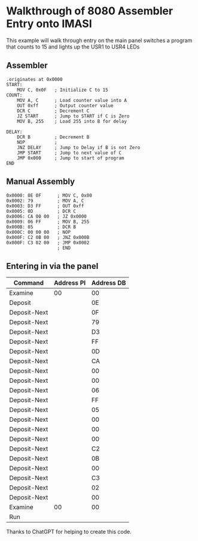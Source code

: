 # Walkthrough of 8080 Assembler Entry onto IMASI
This example will walk through entry on the main panel switches a program that counts to 15 and lights up the USR1 to USR4 LEDs

## Assembler

```
.originates at 0x0000
START:
    MOV C, 0x0F   ; Initialize C to 15
COUNT:
    MOV A, C      ; Load counter value into A
    OUT 0xff      ; Output counter value
    DCR C         ; Decrement C
    JZ START      ; Jump to START if C is Zero
    MOV B, 255    ; Load 255 into B for delay

DELAY:
    DCR B         ; Decrement B
    NOP           ; 
    JNZ DELAY     ; Jump to Delay if B is not Zero
    JMP START     ; Jump to next value of C
    JMP 0x000     ; Jump to start of program
END
```

## Manual Assembly

```
0x0000: 0E 0F      ; MOV C, 0x00
0x0002: 79         ; MOV A, C
0x0003: D3 FF      ; OUT 0xff
0x0005: 0D         ; DCR C
0x0006: CA 00 00   ; JZ 0x0000
0x0009: 06 FF      ; MOV B, 255
0x000B: 05         ; DCR B
0x000C: 00 00 00   ; NOP
0x000F: C2 0B 00   ; JNZ 0x000B
0x000F: C3 02 00   ; JMP 0x0002
                   ; END
```

## Entering in via the panel

| Command | Address PI | Address DB |
|---------|------------|------------|
| Examine | 00 | 00 |
| Deposit |  | 0E |
| Deposit-Next | | 0F| 
| Deposit-Next | | 79| 
| Deposit-Next | | D3| 
| Deposit-Next | | FF| 
| Deposit-Next | | 0D| 
| Deposit-Next | | CA| 
| Deposit-Next | | 00| 
| Deposit-Next | | 00| 
| Deposit-Next | | 06| 
| Deposit-Next | | FF| 
| Deposit-Next | | 05|
| Deposit-Next | | 00| 
| Deposit-Next | | 00| 
| Deposit-Next | | 00|
| Deposit-Next | | C2|
| Deposit-Next | | 0B|
| Deposit-Next | | 00|
| Deposit-Next | | C3|
| Deposit-Next | | 02|
| Deposit-Next | | 00|
| Examine | 00 | 00 |
| Run | | |

Thanks to ChatGPT for helping to create this code.

